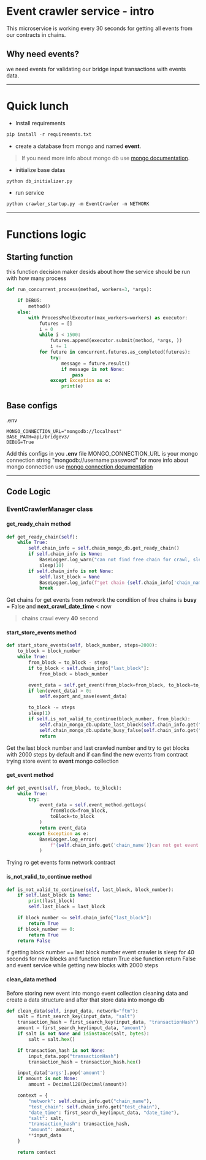 # Event crawler service - intro
This microservice is working every 30 seconds for getting all events from our contracts in chains.
## Why need events?
we need events for validating our bridge input transactions with events data.

------
# Quick lunch
* Install requirements
```python
pip install -r requirements.txt
```

* create a database from mongo and named **event**.

> If you need more info about mongo db use [mongo documentation](https://www.mongodb.com/docs/).

* initialize base datas
```python
python db_initializer.py 
```

* run service
```python
python crawler_startup.py -m EventCrawler -n NETWORK
```

--------
# Functions logic

## Starting function
this function decision maker desids about how the service should be run
with how many process 

```python
def run_concurrent_process(method, workers=3, *args):

    if DEBUG:
        method()
    else:
        with ProcessPoolExecutor(max_workers=workers) as executor:
            futures = []
            i = 0
            while i < 1500:
                futures.append(executor.submit(method, *args, ))
                i += 1
            for future in concurrent.futures.as_completed(futures):
                try:
                    message = future.result()
                    if message is not None:
                        pass
                except Exception as e:
                    print(e)
```

## Base configs
.env
```
MONGO_CONNECTION_URL="mongodb://localhost"
BASE_PATH=api/bridgev3/
DEBUG=True
```
Add this configs in you **.env** file
MONGO_CONNECTION_URL is your mongo connection string "mongodb://username:password"
for more info about mongo connection use [mongo connection documentation](https://www.mongodb.com/docs/manual/reference/connection-string/)

------------------
## Code Logic

### EventCrawlerManager class

#### get_ready_chain method
```python
def get_ready_chain(self):
    while True:
        self.chain_info = self.chain_mongo_db.get_ready_chain()
        if self.chain_info is None:
            BaseLogger.log_warn("can not find free chain for crawl, sleep 10")
            sleep(10)
        if self.chain_info is not None:
            self.last_block = None
            BaseLogger.log_info(f"get chain {self.chain_info['chain_name']}")
            break
```
Get chains for get events from network
the condition of free chains is **busy** = False and **next_crawl_date_time** < now

> chains crawl every **40** second

#### start_store_events method

```python
def start_store_events(self, block_number, steps=2000):
    to_block = block_number
    while True:
        from_block = to_block - steps
        if to_block < self.chain_info["last_block"]:
            from_block = block_number

        event_data = self.get_event(from_block=from_block, to_block=to_block)
        if len(event_data) > 0:
            self.export_and_save(event_data)

        to_block -= steps
        sleep(1)
        if self.is_not_valid_to_continue(block_number, from_block):
            self.chain_mongo_db.update_last_block(self.chain_info.get("_id"), block_number)
            self.chain_mongo_db.update_busy_false(self.chain_info.get("_id"))
            return
```

Get the last block number and last crawled number and try to get blocks with 2000 steps by default
and if can find the new events from contract trying store event to **event** mongo collection

#### get_event method
```python
def get_event(self, from_block, to_block):
    while True:
        try:
            event_data = self.event_method.getLogs(
                fromBlock=from_block,
                toBlock=to_block
            )
            return event_data
        except Exception as e:
            BaseLogger.log_error(
                f"{self.chain_info.get('chain_name')}can not get event error message = {e}"
            )
```
Trying ro get events form network contract

#### is_not_valid_to_continue method
```python
def is_not_valid_to_continue(self, last_block, block_number):
    if self.last_block is None:
        print(last_block)
        self.last_block = last_block

    if block_number <= self.chain_info["last_block"]:
        return True
    if block_number == 0:
        return True
    return False
```
if getting block number == last block number 
event crawler is sleep for 40 seconds for new blocks
and function return True
else function return False and event service while getting new blocks with 2000 steps

#### clean_data method
Before storing new event into mongo event collection 
cleaning data and create a data structure and after that store data into mongo db
```python
def clean_data(self, input_data, network="ftm"):
    salt = first_search_key(input_data, "salt")
    transaction_hash = first_search_key(input_data, "transactionHash")
    amount = first_search_key(input_data, "amount")
    if salt is not None and isinstance(salt, bytes):
        salt = salt.hex()

    if transaction_hash is not None:
        input_data.pop("transactionHash")
        transaction_hash = transaction_hash.hex()

    input_data['args'].pop('amount')
    if amount is not None:
        amount = Decimal128(Decimal(amount))

    context = {
        "network": self.chain_info.get("chain_name"),
        "test_chain": self.chain_info.get("test_chain"),
        "date_time": first_search_key(input_data, "date_time"),
        "salt": salt,
        "transaction_hash": transaction_hash,
        "amount": amount,
        **input_data
    }

    return context
```